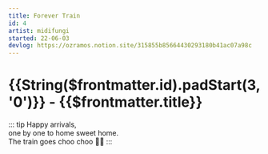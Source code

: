 ```yaml
---
title: Forever Train
id: 4
artist: midifungi
started: 22-06-03
devlog: https://ozramos.notion.site/315855b85664430293180b41ac07a98c
---
```

# {{String($frontmatter.id).padStart(3, '0')}} - {{$frontmatter.title}}

::: tip Happy arrivals,<br>one by one to home sweet home.<br>The train goes choo choo 🚂🌈
:::

<div class="row">
  <div class="col-6">
    <Midifungi height=570 :layers="['@midifungi/4/bg', '@midifungi/4/train', '@midifungi/4/crowd']" />
  </div>
  <div class="col-6">
    <Midifungi :layers="['@midifungi/4/bg', '@midifungi/4/train', '@midifungi/4/crowd']" />
    <Midifungi :layers="['@midifungi/4/bg', '@midifungi/4/train', '@midifungi/4/crowd']" />
  </div>
</div>

